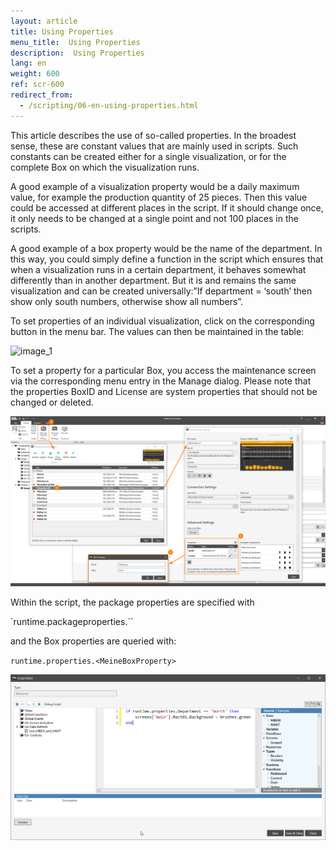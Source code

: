 ```yaml
---
layout: article
title: Using Properties
menu_title:  Using Properties
description:  Using Properties
lang: en
weight: 600
ref: scr-600
redirect_from:
  - /scripting/06-en-using-properties.html
---
```

This article describes the use of so-called properties. In the broadest sense, these are constant values that are mainly used in scripts. Such constants can be created either for a single visualization, or for the complete Box on which the visualization runs.

A good example of a visualization property would be a daily maximum value, for example the production quantity of 25 pieces. Then this value could be accessed at different places in the script. If it should change once, it only needs to be changed at a single point and not 100 places in the scripts.

A good example of a box property would be the name of the department. In this way, you could simply define a function in the script which ensures that when a visualization runs in a certain department, it behaves somewhat differently than in another department. But it is and remains the same visualization and can be created universally:”If department = ‘south’ then show only south numbers, otherwise show all numbers”.

To set properties of an individual visualization, click on the corresponding button in the menu bar. The values can then be maintained in the table:

![image_1](/assets/images/scripting/properties/Properties_01.png)

To set a property for a particular Box, you access the maintenance screen via the corresponding menu entry in the Manage dialog. Please note that the properties BoxID and License are system properties that should not be changed or deleted.

![image_1](/assets/images/scripting/properties/Properties_02.png)

Within the script, the package properties are specified with

`runtime.packageproperties.<MeinePackageProperty>``

and the Box properties are queried with:

`runtime.properties.<MeineBoxProperty>`

![image_1](/assets/images/scripting/properties/Properties_03.png)
